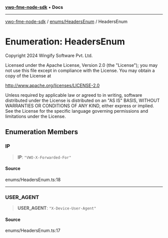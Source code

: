 [**vwo-fme-node-sdk**](../../../README.md) • **Docs**

---

[vwo-fme-node-sdk](../../../modules.md) / [enums/HeadersEnum](../README.md) / HeadersEnum

# Enumeration: HeadersEnum

Copyright 2024 Wingify Software Pvt. Ltd.

Licensed under the Apache License, Version 2.0 (the "License");
you may not use this file except in compliance with the License.
You may obtain a copy of the License at

http://www.apache.org/licenses/LICENSE-2.0

Unless required by applicable law or agreed to in writing, software
distributed under the License is distributed on an "AS IS" BASIS,
WITHOUT WARRANTIES OR CONDITIONS OF ANY KIND, either express or implied.
See the License for the specific language governing permissions and
limitations under the License.

## Enumeration Members

### IP

> **IP**: `"VWO-X-Forwarded-For"`

#### Source

enums/HeadersEnum.ts:18

---

### USER_AGENT

> **USER_AGENT**: `"X-Device-User-Agent"`

#### Source

enums/HeadersEnum.ts:17
